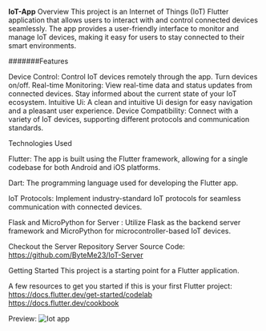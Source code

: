**IoT-App**
Overview
This project is an Internet of Things (IoT) Flutter application that allows users to interact with and control connected devices seamlessly. The app provides a user-friendly interface to monitor and manage IoT devices, making it easy for users to stay connected to their smart environments.

#######Features

Device Control: Control IoT devices remotely through the app. Turn devices on/off.
Real-time Monitoring: View real-time data and status updates from connected devices. Stay informed about the current state of your IoT ecosystem.
Intuitive Ui: A clean and intuitive Ui design for easy navigation and a pleasant user experience.
Device Compatibility: Connect with a variety of IoT devices, supporting different protocols and communication standards.

Technologies Used

Flutter: The app is built using the Flutter framework, allowing for a single codebase for both Android and iOS platforms.

Dart: The programming language used for developing the Flutter app.

IoT Protocols: Implement industry-standard IoT protocols for seamless communication with connected devices.

Flask and MicroPython for Server : Utilize Flask as the backend server framework and MicroPython for microcontroller-based IoT devices.


Checkout the Server Repository
Server Source Code: https://github.com/ByteMe23/IoT-Server


Getting Started
This project is a starting point for a Flutter application.

A few resources to get you started if this is your first Flutter project:
https://docs.flutter.dev/get-started/codelab
https://docs.flutter.dev/cookbook



Preview: ![Iot app](https://github.com/user-attachments/assets/dc92fd8e-a6bd-45fa-b76e-6f41b26a376c)

